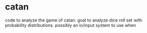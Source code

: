 # catan
code to analyze the game of catan. goal to analyze dice roll set with probability distributions. possibly an io/input system to use when
